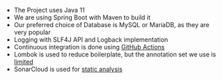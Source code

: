 - The Project uses Java 11
- We are using Spring Boot with Maven to build it
- Our preferred choice of Database is MySQL or MariaDB, as they are very popular
- Logging with SLF4J API and Logback implementation
- Continuous integration is done using [GitHub Actions](https://github.com/scaleracademy/twitter-backend-java/actions)
- Lombok is used to reduce boilerplate, but the annotation set we use is [limited](https://github.com/scaleracademy/twitter-backend-java/wiki/Lombok-Configuration)
- SonarCloud is used for [static analysis](https://github.com/scaleracademy/twitter-backend-java/wiki/Static-Analysis)